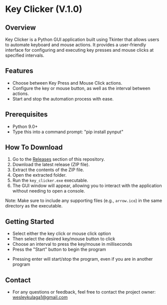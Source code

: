 # Key Clicker (V.1.0)

## Overview

Key Clicker is a Python GUI application built using Tkinter that allows users to automate keyboard and mouse actions. It provides a user-friendly interface for configuring and executing key presses and mouse clicks at specified intervals.

## Features

- Choose between Key Press and Mouse Click actions.
- Configure the key or mouse button, as well as the interval between actions.
- Start and stop the automation process with ease.

## Prerequisites

- Python 9.0+
- Type this into a command prompt: "pip install pynput"

## How To Download

1. Go to the [Releases](https://github.com/WesKulaga/Key-Clicker/releases) section of this repository.
2. Download the latest release (ZIP file).
3. Extract the contents of the ZIP file.
4. Open the extracted folder.
5. Run the `key_clicker.exe` executable.
6. The GUI window will appear, allowing you to interact with the application without needing to open a console.

Note: Make sure to include any supporting files (e.g., `arrow.ico`) in the same directory as the executable.

## Getting Started

- Select either the key click or mouse click option
- Then select the desired key/mouse button to click
- Choose an interval to press the key/mouse in milliseconds
- Press the "Start" button to begin the program
* Pressing enter will start/stop the program, even if you are in another program

## Contact

- For any questions or feedback, feel free to contact the project owner: wesleykulaga1@gmail.com